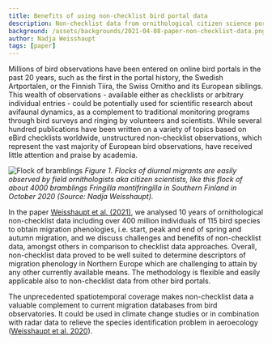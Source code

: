 ```yaml
---
title: Benefits of using non-checklist bird portal data
description: Non-checklist data from ornithological citizen science portals provide unprecedented insights into bird migration phenologies.
background: /assets/backgrounds/2021-04-08-paper-non-checklist-data.png
author: Nadja Weisshaupt
tags: [paper]
---
```


Millions of bird observations have been entered on online bird portals in the past 20 years, such as the first in the portal history, the Swedish Artportalen, or the Finnish Tiira, the Swiss Ornitho and its European siblings. This wealth of observations - available either as checklists or arbitrary individual entries - could be potentially used for scientific research about avifaunal dynamics, as a complement to traditional monitoring programs through bird surveys and ringing by volunteers and scientists. While several hundred publications have been written on a variety of topics based on eBird checklists worldwide, unstructured non-checklist observations, which represent the vast majority of European bird observations, have received little attention and praise by academia.

![Flock of bramblings](/assets/images/2021-04-08-paper-non-checklist-data-bramblings.png)
_Figure 1. Flocks of diurnal migrants are easily observed by field ornithologists aka citizen scientists, like this flock of about 4000 bramblings Fringilla montifringilla in Southern Finland in October 2020 (Source: Nadja Weisshaupt)._

In the paper [Weisshaupt et al. (2021)](https://doi.org/10.1371/journal.pone.0246572), we analysed 10 years of ornithological non-checklist data including over 400 million individuals of 115 bird species to obtain migration phenologies, i.e. start, peak and end of spring and autumn migration, and we discuss challenges and benefits of non-checklist data, amongst others in comparison to checklist data approaches. Overall, non-checklist data proved to be well suited to determine descriptors of migration phenology in Northern Europe which are challenging to attain by any other currently available means. The methodology is flexible and easily applicable also to non-checklist data from other bird portals.

The unprecedented spatiotemporal coverage makes non-checklist data a valuable complement to current migration databases from bird observatories. It could be used in climate change studies or in combination with radar data to relieve the species identification problem in aeroecology ([Weisshaupt et al. 2020](https://doi.org/10.1111/ibi.12906)).

